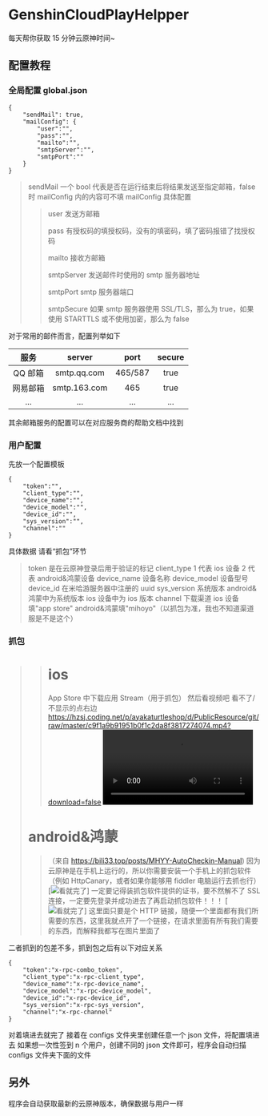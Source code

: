 # GenshinCloudPlayHelpper

每天帮你获取 15 分钟云原神时间~

## 配置教程

### 全局配置 global.json

```
{
    "sendMail": true,
    "mailConfig": {
        "user":"",
        "pass":"",
        "mailto":"",
        "smtpServer":"",
        "smtpPort":""
    }
}
```

> sendMail   一个 bool 代表是否在运行结束后将结果发送至指定邮箱，false 时 mailConfig 内的内容可不填
> mailConfig 具体配置
> 
> > user 发送方邮箱
> > 
> > pass 有授权码的填授权码，没有的填密码，填了密码报错了找授权码
> > 
> > mailto 接收方邮箱
> > 
> > smtpServer 发送邮件时使用的 smtp 服务器地址
> > 
> > smtpPort smtp 服务器端口
> > 
> > smtpSecure 如果 smtp 服务器使用 SSL/TLS，那么为 true，如果使用 STARTTLS 或不使用加密，那么为 false

对于常用的邮件而言，配置列举如下

| 服务    | server       | port    | secure |
|:-----:|:------------:|:-------:|:------:|
| QQ 邮箱 | smtp.qq.com  | 465/587 | true   |
| 网易邮箱  | smtp.163.com | 465     | true   |
| ...   | ...          | ...     | ...    |

其余邮箱服务的配置可以在对应服务商的帮助文档中找到

### 用户配置

先放一个配置模板

```
{
    "token":"",
    "client_type":"",
    "device_name":"",
    "device_model":"",
    "device_id":"",
    "sys_version":"",
    "channel":""
}
```

具体数据 请看“抓包”环节

> token 是在云原神登录后用于验证的标记
> client_type 1 代表 ios 设备 2 代表 android&鸿蒙设备
> device_name 设备名称
> device_model 设备型号
> device_id 在米哈游服务器中注册的 uuid
> sys_version 系统版本 android&鸿蒙中为系统版本 ios 设备中为 ios 版本
> channel 下载渠道 ios 设备填"app store" android&鸿蒙填"mihoyo"（以抓包为准，我也不知道渠道服是不是这个）

### 抓包

> > # ios
> > 
> > App Store 中下载应用 Stream（用于抓包）
> > 然后看视频吧
> > 看不了/不显示的点右边 https://hzsj.coding.net/p/ayakaturtleshop/d/PublicResource/git/raw/master/c9f1a9b91951b0f1c2da8f3817274074.mp4?download=false
> > <video src="https://hzsj.coding.net/p/ayakaturtleshop/d/PublicResource/git/raw/master/c9f1a9b91951b0f1c2da8f3817274074.mp4?download=false"></video>
> 
> # android&鸿蒙
> 
> > （来自 https://bili33.top/posts/MHYY-AutoCheckin-Manual)
> > 因为云原神是在手机上运行的，所以你需要安装一个手机上的抓包软件（例如 HttpCanary，或者如果你能够用 fiddler 电脑运行去抓也行）
> > [![看就完了](https://cdn.bilicdn.tk/gh/Vikutorika/assets@master/img/Github/MHYY-AutoCheckin/HTTPCANARY-Result.jpg?download=false)]
> > 一定要记得装抓包软件提供的证书，要不然解不了 SSL 连接，一定要先登录并成功进去了再启动抓包软件！！！
> > [![看就完了](https://cdn.bilicdn.tk/gh/Vikutorika/assets@master/img/Github/MHYY-AutoCheckin/HTTPS-REQUEST-RESULT.png?download=false)]
> > 这里面只要是个 HTTP 链接，随便一个里面都有我们所需要的东西，这里我就点开了一个链接，在请求里面有所有我们需要的东西，而解释我都写在图片里面了

二者抓到的包差不多，抓到包之后有以下对应关系

```-
{
    "token":"x-rpc-combo_token",
    "client_type":"x-rpc-client_type",
    "device_name":"x-rpc-device_name",
    "device_model":"x-rpc-device_model",
    "device_id":"x-rpc-device_id",
    "sys_version":"x-rpc-sys_version",
    "channel":"x-rpc-channel"
}
```

对着填进去就完了
接着在 configs 文件夹里创建任意一个 json 文件，将配置填进去
如果想一次性签到 n 个用户，创建不同的 json 文件即可，程序会自动扫描 configs 文件夹下面的文件

## 另外

程序会自动获取最新的云原神版本，确保数据与用户一样